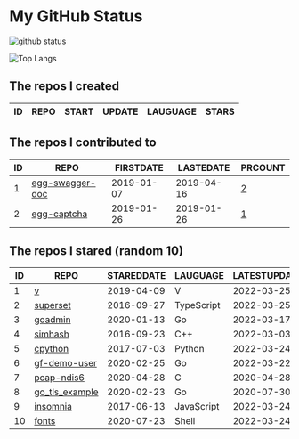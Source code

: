 # My GitHub Status

<img src="https://github-readme-stats-1.yihong0618.vercel.app/api?username=jc-lathander&show_icons=true&&&hide_title=true&count_private=true" alt="github status" />

![Top Langs](https://github-readme-stats-1.yihong0618.vercel.app/api/top-langs/?username=jc-lathander&layout=compact)

<!--START_SECTION:my_github-->
## The repos I created
| ID | REPO | START | UPDATE | LAUGUAGE | STARS |
|----|------|-------|--------|----------|-------|

## The repos I contributed to
| ID |                                REPO                                | FIRSTDATE  | LASTEDATE  |                                          PRCOUNT                                           |
|----|--------------------------------------------------------------------|------------|------------|--------------------------------------------------------------------------------------------|
|  1 | [egg-swagger-doc](https://github.com/Yanshijie-EL/egg-swagger-doc) | 2019-01-07 | 2019-04-16 | [2](https://github.com/Yanshijie-EL/egg-swagger-doc/pulls?q=is%3Apr+author%3Ajc-lathander) |
|  2 | [egg-captcha](https://github.com/Raoul1996/egg-captcha)            | 2019-01-26 | 2019-01-26 | [1](https://github.com/Raoul1996/egg-captcha/pulls?q=is%3Apr+author%3Ajc-lathander)        |

## The repos I stared (random 10)
| ID |                             REPO                             | STAREDDATE |  LAUGUAGE  | LATESTUPDATE |
|----|--------------------------------------------------------------|------------|------------|--------------|
|  1 | [v](https://github.com/vlang/v)                              | 2019-04-09 | V          | 2022-03-25   |
|  2 | [superset](https://github.com/apache/superset)               | 2016-09-27 | TypeScript | 2022-03-25   |
|  3 | [goadmin](https://github.com/CrazyRocks/goadmin)             | 2020-01-13 | Go         | 2022-03-17   |
|  4 | [simhash](https://github.com/yanyiwu/simhash)                | 2016-09-23 | C++        | 2022-03-03   |
|  5 | [cpython](https://github.com/python/cpython)                 | 2017-07-03 | Python     | 2022-03-24   |
|  6 | [gf-demo-user](https://github.com/gogf/gf-demo-user)         | 2020-02-25 | Go         | 2022-03-22   |
|  7 | [pcap-ndis6](https://github.com/SageAxcess/pcap-ndis6)       | 2020-04-28 | C          | 2020-04-28   |
|  8 | [go_tls_example](https://github.com/michelia/go_tls_example) | 2020-02-23 | Go         | 2020-07-30   |
|  9 | [insomnia](https://github.com/Kong/insomnia)                 | 2017-06-13 | JavaScript | 2022-03-24   |
| 10 | [fonts](https://github.com/powerline/fonts)                  | 2020-07-23 | Shell      | 2022-03-24   |

<!--END_SECTION:my_github-->
